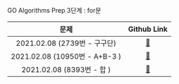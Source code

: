 GO Algorithms Prep
3단계 : for문

|             문제              |       Github Link      |  
| :---------------------------: | :--------------------: | 
| 2021.02.08 (2739번 - 구구단) | [:link:](./2739번) |
| 2021.02.08 (10950번 - A+B-3 ) | [:link:](./10950번) |
| 2021.02.08 (8393번 - 합 ) | [:link:](./8393번) |